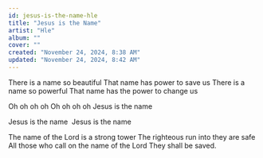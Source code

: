 ```yaml
---
id: jesus-is-the-name-hle
title: "Jesus is the Name"
artist: "Hle"
album: ""
cover: ""
created: "November 24, 2024, 8:38 AM"
updated: "November 24, 2024, 8:42 AM"
---
```


There is a name so beautiful
That name has power to save us
There is a name so powerful
That name has the power to change us

Oh oh oh oh
Oh oh oh oh
Jesus is the name

Jesus is the name 
Jesus is the name

The name of the Lord is a strong tower
The righteous run into they are safe
All those who call on the name of the Lord
They shall be saved. 

